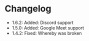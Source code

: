 # Changelog

* 1.6.2: Added: Discord support
* 1.5.0: Added: Google Meet support
* 1.4.2: Fixed: Whereby was broken 